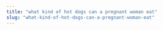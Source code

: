 ```yaml
---
title: "what kind of hot dogs can a pregnant woman eat"
slug: "what-kind-of-hot-dogs-can-a-pregnant-woman-eat"
---
```


